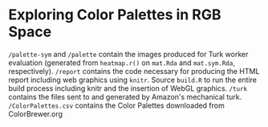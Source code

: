 Exploring Color Palettes in RGB Space
=====================================

`/palette-sym` and `/palette` contain the images produced for Turk worker evaluation (generated from `heatmap.r()` on `mat.Rda` and `mat.sym.Rda`, respectively).
`/report` contains the code necessary for producing the HTML report including web graphics using `knitr`. Source `build.R` to run the entire build process including knitr and the insertion of WebGL graphics.
`/turk` contains the files sent to and generated by Amazon's mechanical turk.
`/ColorPalettes.csv` contains the Color Palettes downloaded from ColorBrewer.org


